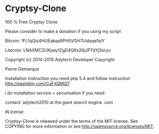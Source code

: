 # Cryptsy-Clone

100 % Free Cryptsy Clone

Please consider to make a donation if you using my script

Bitcoin:  1FL1qQiz4HUEakqa9PH5VGH7Ustaqe1stY

Litecoin: LNAXMC2UKpey1ZgD4QXs26jJPTdYj3xryu

Copyright (c) 2014-2015 Adytech Developer Copyright

Pierre Demarque

Installation Instruction
you need php 5.4 and follow instruction http://pastebin.com/CaFXQMQ7

i do installation service + securisation if you need

contact:
adytech2010 at the giant search engine  .com



#License

Cryptsy-Clone is released under the terms of the MIT license. See COPYING for more information or see http://opensource.org/licenses/MIT.
